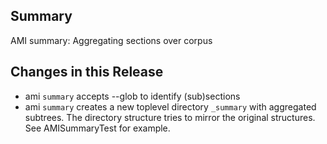 ## Summary

AMI summary: Aggregating sections over corpus

## Changes in this Release
- ami `summary` accepts --glob to identify (sub)sections
- ami `summary` creates a new toplevel directory `_summary` with aggregated subtrees. The
directory structure tries to mirror the original structures. See AMISummaryTest for
example.
 
